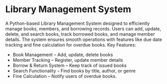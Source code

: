 # Library Management System
A Python-based Library Management System designed to efficiently manage books, members, and borrowing records. Users can add, update, delete, and search books, track borrowed books, and manage member details. The system ensures smooth operations with features like due date tracking and fine calculation for overdue books.
Key Features:
- Book Management – Add, update, delete books
- Member Tracking – Register, update member details
- Borrow & Return System – Keep track of issued books
- Search Functionality – Find books by title, author, or genre
- Fine Calculation – Notify users of overdue books.
